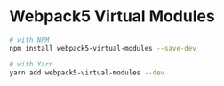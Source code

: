# Webpack5 Virtual Modules


```bash
# with NPM
npm install webpack5-virtual-modules --save-dev

# with Yarn
yarn add webpack5-virtual-modules --dev
```
